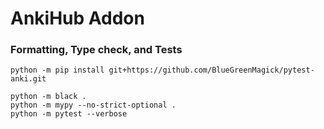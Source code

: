 # AnkiHub Addon


### Formatting, Type check, and Tests
```
python -m pip install git+https://github.com/BlueGreenMagick/pytest-anki.git

python -m black .
python -m mypy --no-strict-optional .
python -m pytest --verbose
```
